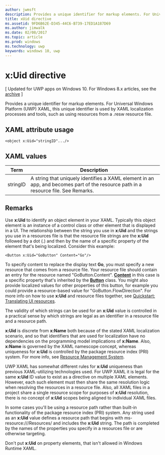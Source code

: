 ```yaml
---
author: jwmsft
description: Provides a unique identifier for markup elements. For Universal Windows Platform (UWP) XAML, this unique identifier is used by XAML localization processes and tools, such as using resources from a .resw resource file.
title: xUid directive
ms.assetid: 9FD6B62E-D345-44C6-B739-17ED1A187D69
ms.author: jimwalk
ms.date: 02/08/2017
ms.topic: article
ms.prod: windows
ms.technology: uwp
keywords: windows 10, uwp
---
```


# x:Uid directive

\[ Updated for UWP apps on Windows 10. For Windows 8.x articles, see the [archive](http://go.microsoft.com/fwlink/p/?linkid=619132) \]

Provides a unique identifier for markup elements. For Universal Windows Platform (UWP) XAML, this unique identifier is used by XAML localization processes and tools, such as using resources from a .resw resource file.

## XAML attribute usage

``` syntax
<object x:Uid="stringID".../>
```

## XAML values

| Term | Description |
|------|-------------|
| stringID | A string that uniquely identifies a XAML element in an app, and becomes part of the resource path in a resource file. See Remarks.| 

## Remarks

Use **x:Uid** to identify an object element in your XAML. Typically this object element is an instance of a control class or other element that is displayed in a UI. The relationship between the string you use in **x:Uid** and the strings you use in a resources file is that the resource file strings are the **x:Uid** followed by a dot (.) and then by the name of a specific property of the element that's being localized. Consider this example:

``` syntax
<Button x:Uid="GoButton" Content="Go"/>
```

To specify content to replace the display text **Go**, you must specify a new resource that comes from a resource file. Your resource file should contain an entry for the resource named "GoButton.Content". [**Content**](https://msdn.microsoft.com/library/windows/apps/br209366) in this case is a specific property that's inherited by the [**Button**](https://msdn.microsoft.com/library/windows/apps/br209265) class. You might also provide localized values for other properties of this button, for example you could provide a resource-based value for "GoButton.FlowDirection". For more info on how to use **x:Uid** and resource files together, see [Quickstart: Translating UI resources](https://msdn.microsoft.com/library/windows/apps/xaml/hh965329).

The validity of which strings can be used for an **x:Uid** value is controlled in a practical sense by which strings are legal as an identifier in a resource file and a resource path.

**x:Uid** is discrete from **x:Name** both because of the stated XAML localization scenario, and so that identifiers that are used for localization have no dependencies on the programming model implications of **x:Name**. Also, **x:Name** is governed by the XAML namescope concept, whereas uniqueness for **x:Uid** is controlled by the package resource index (PRI) system. For more info, see [Resource Management System](https://msdn.microsoft.com/library/windows/apps/jj552947).

UWP XAML has somewhat different rules for **x:Uid** uniqueness than previous XAML-utilizing technologies used. For UWP XAML it is legal for the same **x:Uid** ID value to exist as a directive on multiple XAML elements. However, each such element must then share the same resolution logic when resolving the resources in a resource file. Also, all XAML files in a project share a single resource scope for purposes of **x:Uid** resolution, there is no concept of **x:Uid** scopes being aligned to individual XAML files.

In some cases you'll be using a resource path rather than built-in functionality of the package resource index (PRI) system. Any string used as an **x:Uid** value defines a resource path that begins with ms-resource:///Resources/ and includes the **x:Uid** string. The path is completed by the names of the properties you specify in a resources file or are otherwise targeting.

Don't put **x:Uid** on property elements, that isn't allowed in Windows Runtime XAML.

